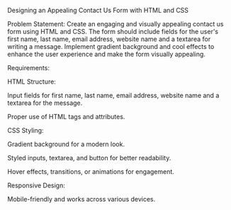 Designing an Appealing Contact Us Form with HTML and CSS


Problem Statement:
Create an engaging and visually appealing contact us form using HTML and CSS. The form should include fields for the user's first name, last name, email address, website name and a textarea for writing a message. Implement gradient background and cool effects to enhance the user experience and make the form visually appealing.

Requirements:

HTML Structure:

Input fields for first name, last name, email address, website name and a textarea for the message.

Proper use of HTML tags and attributes.

CSS Styling:

Gradient background for a modern look.

Styled inputs, textarea, and button for better readability.

Hover effects, transitions, or animations for engagement.

Responsive Design:

Mobile-friendly and works across various devices.
